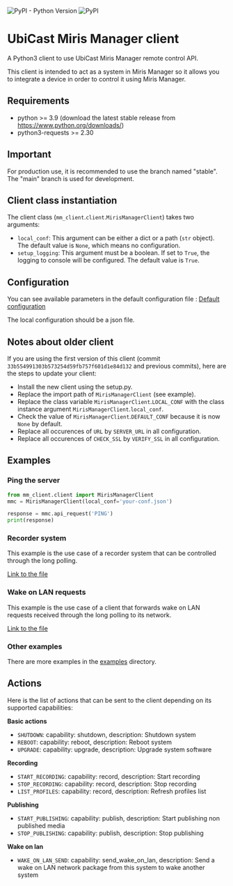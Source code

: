 ![PyPI - Python Version](https://img.shields.io/pypi/pyversions/miris-manager-client.svg)
![PyPI](https://img.shields.io/pypi/v/miris-manager-client.svg)

# UbiCast Miris Manager client

A Python3 client to use UbiCast Miris Manager remote control API.

This client is intended to act as a system in Miris Manager so it allows you to integrate a device in order to control it using Miris Manager.


## Requirements

* python >= 3.9 (download the latest stable release from https://www.python.org/downloads/)
* python3-requests >= 2.30


## Important

For production use, it is recommended to use the branch named "stable". The "main" branch is used for development.


## Client class instantiation

The client class (`mm_client`.`client`.`MirisManagerClient`) takes two arguments:
* `local_conf`: This argument can be either a dict or a path (`str` object). The default value is `None`, which means no configuration.
* `setup_logging`: This argument must be a boolean. If set to `True`, the logging to console will be configured. The default value is `True`.


## Configuration

You can see available parameters in the default configuration file :
[Default configuration](/mm_client/conf.py)

The local configuration should be a json file.


## Notes about older client

If you are using the first version of this client (commit `33b554991303b573254d59fb757f601d1e84d132` and previous commits), here are the steps to update your client:

* Install the new client using the setup.py.
* Replace the import path of `MirisManagerClient` (see example).
* Replace the class variable `MirisManagerClient`.`LOCAL_CONF` with the class instance argument `MirisManagerClient`.`local_conf`.
* Check the value of `MirisManagerClient`.`DEFAULT_CONF` because it is now `None` by default.
* Replace all occurences of `URL` by `SERVER_URL` in all configuration.
* Replace all occurences of `CHECK_SSL` by `VERIFY_SSL` in all configuration.


## Examples

### Ping the server

``` python
from mm_client.client import MirisManagerClient
mmc = MirisManagerClient(local_conf='your-conf.json')

response = mmc.api_request('PING')
print(response)
```


### Recorder system

This example is the use case of a recorder system that can be controlled through the long polling.

[Link to the file](/examples/recorder_controller.py)


### Wake on LAN requests

This example is the use case of a client that forwards wake on LAN requests received through the long polling to its network.

[Link to the file](/examples/wol_relay.py)


### Other examples

There are more examples in the [examples](/examples) directory.


## Actions

Here is the list of actions that can be sent to the client depending on its supported capabilities:

**Basic actions**

* `SHUTDOWN`: capability: shutdown, description: Shutdown system
* `REBOOT`: capability: reboot, description: Reboot system
* `UPGRADE`: capability: upgrade, description: Upgrade system software

**Recording**

* `START_RECORDING`: capability: record, description: Start recording
* `STOP_RECORDING`: capability: record, description: Stop recording
* `LIST_PROFILES`: capability: record, description: Refresh profiles list

**Publishing**

* `START_PUBLISHING`: capability: publish, description: Start publishing non published media
* `STOP_PUBLISHING`: capability: publish, description: Stop publishing

**Wake on lan**

* `WAKE_ON_LAN_SEND`: capability: send_wake_on_lan, description: Send a wake on LAN network package from this system to wake another system
